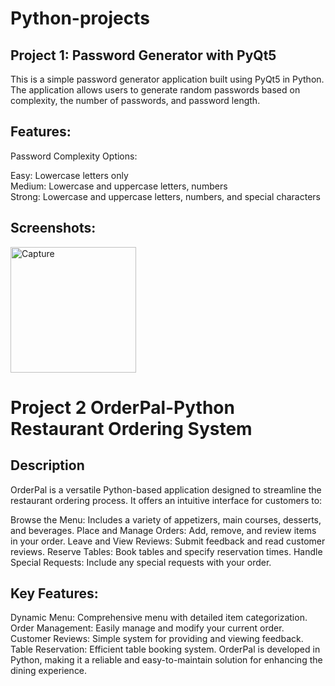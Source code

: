 # Python-projects
## Project 1: Password Generator with PyQt5
This is a simple password generator application built using PyQt5 in Python. The application allows users to generate random passwords based on complexity, the number of passwords, and password length.

## Features:
Password Complexity Options:

Easy: Lowercase letters only<br>
Medium: Lowercase and uppercase letters, numbers<br>
Strong: Lowercase and uppercase letters, numbers, and special characters<br>

## Screenshots:
<img width="201" alt="Capture" src="https://github.com/AishaChanna/Python-projects/assets/89415381/26e77dd8-c926-4ff3-b541-8e90664a1746">


# Project 2 OrderPal-Python Restaurant Ordering System
## Description
OrderPal is a versatile Python-based application designed to streamline the restaurant ordering process. It offers an intuitive interface for customers to:

Browse the Menu: Includes a variety of appetizers, main courses, desserts, and beverages.
Place and Manage Orders: Add, remove, and review items in your order.
Leave and View Reviews: Submit feedback and read customer reviews.
Reserve Tables: Book tables and specify reservation times.
Handle Special Requests: Include any special requests with your order.

## Key Features:
Dynamic Menu: Comprehensive menu with detailed item categorization.
Order Management: Easily manage and modify your current order.
Customer Reviews: Simple system for providing and viewing feedback.
Table Reservation: Efficient table booking system.
OrderPal is developed in Python, making it a reliable and easy-to-maintain solution for enhancing the dining experience.

